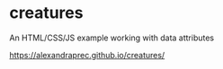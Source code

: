 # creatures

An HTML/CSS/JS example working with data attributes

https://alexandraprec.github.io/creatures/
